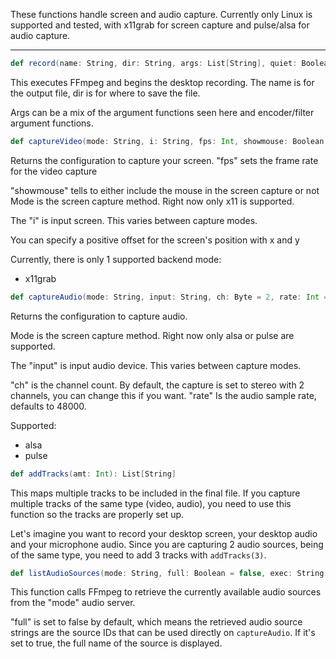 These functions handle screen and audio capture. Currently only Linux is supported and tested, with x11grab for screen capture and pulse/alsa for audio capture.

---

```scala
def record(name: String, dir: String, args: List[String], quiet: Boolean = true, exec: String = "ffmpeg"): Int
```
This executes FFmpeg and begins the desktop recording. The name is for the output file, dir is for where to save the file.

Args can be a mix of the argument functions seen here and encoder/filter argument functions.

```scala
def captureVideo(mode: String, i: String, fps: Int, showmouse: Boolean = true, x: Int = 0, y: Int = 0): List[String]
```
Returns the configuration to capture your screen.
"fps" sets the frame rate for the video capture

"showmouse" tells to either include the mouse in the screen capture or not
Mode is the screen capture method. Right now only x11 is supported.

The "i" is input screen. This varies between capture modes.

You can specify a positive offset for the screen's position with x and y

Currently, there is only 1 supported backend mode:
* x11grab

```scala
def captureAudio(mode: String, input: String, ch: Byte = 2, rate: Int = 48000): List[String]
```
Returns the configuration to capture audio.

Mode is the screen capture method. Right now only alsa or pulse are supported.

The "input" is input audio device. This varies between capture modes.

"ch" is the channel count. By default, the capture is set to stereo with 2 channels, you can change this if you want.
"rate" Is the audio sample rate, defaults to 48000.

Supported:
* alsa
* pulse

```scala
def addTracks(amt: Int): List[String]
```
This maps multiple tracks to be included in the final file. If you capture multiple tracks of the same type (video, audio), you need to use this function so the tracks are properly set up.

Let's imagine you want to record your desktop screen, your desktop audio and your microphone audio. Since you are capturing 2 audio sources, being of the same type, you need to add 3 tracks with ```addTracks(3)```.

```scala
def listAudioSources(mode: String, full: Boolean = false, exec: String = "ffmpeg"): List[String]
```
This function calls FFmpeg to retrieve the currently available audio sources from the "mode" audio server.

"full" is set to false by default, which means the retrieved audio source strings are the source IDs that can be used directly on ```captureAudio```. If it's set to true, the full name of the source is displayed.
